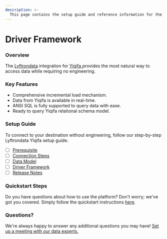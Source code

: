 ```yaml
---
description: >-
  This page contains the setup guide and reference information for the Yiqifa source connector.
---
```


# Driver Framework

### Overview

The [Lyftrondata](https://www.lyftrondata.com/) integration for [Yiqifa](https://www.lyftrondata.com/integration/yiqifa/)[ ](https://www.lyftrondata.com/integration/yiqifa/)provides the most natural way to access data while requiring no engineering.

### Key Features

* Comprehensive incremental load mechanism.
* Data from Yiqifa is available in real-time.&#x20;
* ANSI SQL is fully supported to query data with ease.
* Ready to query Yiqifa relational schema model.

### Setup Guide

To connect to your destination without engineering, follow our step-by-step Lyftrondata Yiqifa setup guide.

* [ ] [Prerequisite](../../marketing-analytics/yiqifa/prerequisite.md)
* [ ] [Connection Steps](../../marketing-analytics/yiqifa/connection-steps.md)
* [ ] [Data Model](../../marketing-analytics/yiqifa/data-model/)
* [ ] [Driver Framework](../../marketing-analytics/yiqifa/driver-framework/)
* [ ] [Release Notes](../../marketing-analytics/yiqifa/release-notes.md)

### Quickstart Steps

Do you have questions about how to use the platform? Don't worry; we've got you covered. Simply follow the quickstart instructions [here](../../../quickstart-steps.md).

### Questions? <a href="#questions" id="questions"></a>

We're always happy to answer any additional questions you may have! [Set up a meeting with our data experts.](https://www.lyftrondata.com/book-a-meeting/)


